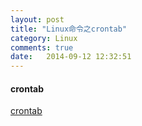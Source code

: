 ```yaml
---
layout: post
title: "Linux命令之crontab"
category: Linux
comments: true
date:   2014-09-12 12:32:51
---
```


#### crontab

[crontab](http://blog.csdn.net/ethanzhao/article/details/4406017)
